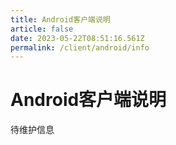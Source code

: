 ```yaml
---
title: Android客户端说明
article: false
date: 2023-05-22T08:51:16.561Z
permalink: /client/android/info
---
```


# Android客户端说明

待维护信息

